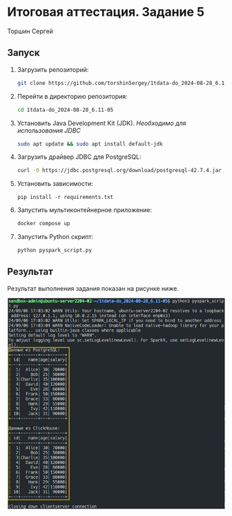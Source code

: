 # Итоговая аттестация. Задание 5

Торшин Сергей

## Запуск 

1. Загрузить репозиторий:
    ```bash
    git clone https://github.com/torshin5ergey/1tdata-do_2024-08-28_6.11-05.git
    ```
2. Перейти в директорию репозитория:
    ```bash
    cd 1tdata-do_2024-08-28_6.11-05
    ```
3. Установить Java Development Kit (JDK). *Необходимо для использования JDBC*
    ```bash
    sudo apt update && sudo apt install default-jdk
    ```
4. Загрузить драйвер JDBC для PostgreSQL:
    ```bash
    curl -O https://jdbc.postgresql.org/download/postgresql-42.7.4.jar
    ```
5. Установить зависимости:
    ```
    pip install -r requirements.txt
    ```
6. Запустить мультиконтейнерное приложение:
    ```bash
    docker compose up
    ```
7. Запустить Python скрипт:
    ```bash
    python pyspark_script.py
    ```

## Результат

Результат выполнения задания показан на рисунке ниже.

![](screenshot1.jpg)

